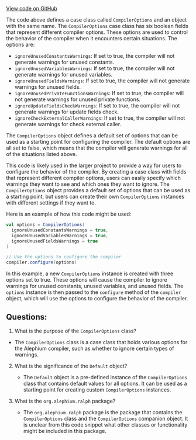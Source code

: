 [View code on GitHub](https://github.com/alephium/alephium/blob/master/ralph/src/main/scala/org/alephium/ralph/CompilerOptions.scala)

The code above defines a case class called `CompilerOptions` and an object with the same name. The `CompilerOptions` case class has six boolean fields that represent different compiler options. These options are used to control the behavior of the compiler when it encounters certain situations. The options are:

- `ignoreUnusedConstantsWarnings`: If set to true, the compiler will not generate warnings for unused constants.
- `ignoreUnusedVariablesWarnings`: If set to true, the compiler will not generate warnings for unused variables.
- `ignoreUnusedFieldsWarnings`: If set to true, the compiler will not generate warnings for unused fields.
- `ignoreUnusedPrivateFunctionsWarnings`: If set to true, the compiler will not generate warnings for unused private functions.
- `ignoreUpdateFieldsCheckWarnings`: If set to true, the compiler will not generate warnings for update fields check.
- `ignoreCheckExternalCallerWarnings`: If set to true, the compiler will not generate warnings for check external caller.

The `CompilerOptions` object defines a default set of options that can be used as a starting point for configuring the compiler. The default options are all set to false, which means that the compiler will generate warnings for all of the situations listed above.

This code is likely used in the larger project to provide a way for users to configure the behavior of the compiler. By creating a case class with fields that represent different compiler options, users can easily specify which warnings they want to see and which ones they want to ignore. The `CompilerOptions` object provides a default set of options that can be used as a starting point, but users can create their own `CompilerOptions` instances with different settings if they want to.

Here is an example of how this code might be used:

```scala
val options = CompilerOptions(
  ignoreUnusedConstantsWarnings = true,
  ignoreUnusedVariablesWarnings = true,
  ignoreUnusedFieldsWarnings = true
)

// Use the options to configure the compiler
compiler.configure(options)
```

In this example, a new `CompilerOptions` instance is created with three options set to true. These options will cause the compiler to ignore warnings for unused constants, unused variables, and unused fields. The `options` instance is then passed to the `configure` method of the `compiler` object, which will use the options to configure the behavior of the compiler.
## Questions: 
 1. What is the purpose of the `CompilerOptions` class?
   - The `CompilerOptions` class is a case class that holds various options for the Alephium compiler, such as whether to ignore certain types of warnings.
   
2. What is the significance of the `Default` object?
   - The `Default` object is a pre-defined instance of the `CompilerOptions` class that contains default values for all options. It can be used as a starting point for creating custom `CompilerOptions` instances.
   
3. What is the `org.alephium.ralph` package?
   - The `org.alephium.ralph` package is the package that contains the `CompilerOptions` class and the `CompilerOptions` companion object. It is unclear from this code snippet what other classes or functionality might be included in this package.